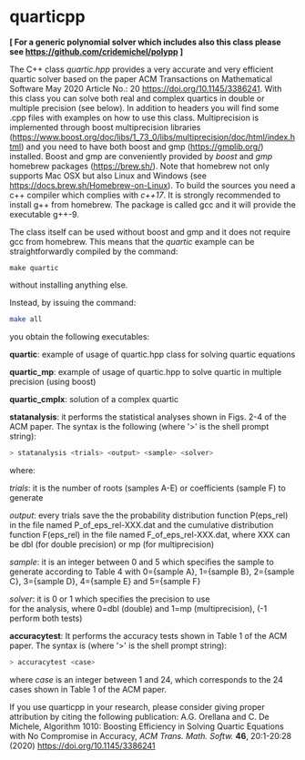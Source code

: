 # quarticpp

**[ For a generic polynomial solver which includes also this class please see https://github.com/cridemichel/polypp ]**

The C++ class *quartic.hpp* provides a very accurate and very efficient quartic solver based on the paper 
ACM Transactions on Mathematical Software May 2020 Article No.: 20 https://doi.org/10.1145/3386241.
With this class you can solve both real and complex quartics in double or multiple precision (see below).
In addition to headers you will find some .cpp files with examples on how to use this class.
Multiprecision is implemented through boost multiprecision libraries (https://www.boost.org/doc/libs/1_73_0/libs/multiprecision/doc/html/index.html) and you need to have both boost and gmp (https://gmplib.org/) installed.
Boost and gmp are conveniently provided by *boost* and *gmp* homebrew packages (https://brew.sh/). 
Note that homebrew not only supports Mac OSX but also Linux and Windows (see https://docs.brew.sh/Homebrew-on-Linux).
To build the sources you need a c++ compiler which complies with *c++17*. It is strongly recommended to install g++ from homebrew. The package is called gcc and it will provide the executable g++-9.

The class itself can be used without boost and gmp and it does not require gcc from homebrew. 
This means that the *quartic* example can be straightforwardly compiled by the command:
```shell
make quartic
```
without installing anything else.

Instead, by issuing the command:

```bash
make all
```

you obtain the following executables:

**quartic**: example of usage of quartic.hpp class for solving quartic equations

**quartic_mp**:  example of usage of quartic.hpp to solve quartic in multiple precision (using boost)

**quartic_cmplx**: solution of a complex quartic

**statanalysis**: it performs the statistical analyses shown in Figs. 2-4 of the ACM paper. 
The syntax is the following (where '>' is the shell prompt string):

```bash
> statanalysis <trials> <output> <sample> <solver>
```

where:

*trials*: it is the number of roots (samples A-E) or coefficients (sample F) to generate

*output*: every <output> trials save the the probability distribution function P(eps_rel) 
	in the file named P_of_eps_rel-XXX.dat and the cumulative distribution function F(eps_rel) 
	in the file named F_of_eps_rel-XXX.dat, where XXX can be dbl (for double precision) or mp (for multiprecision)   

*sample*: it is an integer between 0 and 5 which specifies the sample to generate 
	according to Table 4 with 0={sample A}, 1={sample B}, 2={sample C}, 3={sample D}, 4={sample E} and
	5={sample F}

*solver*: it is 0 or 1 which specifies the precision to use  
	for the analysis, where 0=dbl (double) and 1=mp (multiprecision),
	(-1 perform both tests)

**accuracytest**: It performs the accuracy tests shown in Table 1 of the ACM paper.
The syntax is (where '>' is the shell prompt string):

```bash
> accuracytest <case>
```

where 
*case* is an integer between 1 and 24, which corresponds to the 24
cases shown in Table 1 of the ACM paper.

If you use quarticpp in your research, please consider giving proper attribution by citing the following publication:
A.G. Orellana and C. De Michele, Algorithm 1010: Boosting Efficiency in Solving Quartic Equations with No Compromise in Accuracy,
*ACM Trans. Math. Softw.* **46**, 20:1-20:28 (2020) https://doi.org/10.1145/3386241

	
  
